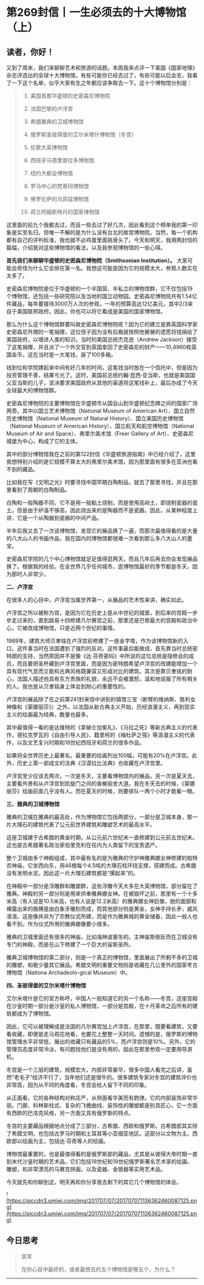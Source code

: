 # 第269封信丨一生必须去的十大博物馆（上）

## 读者，你好！

又到了周末，我们来聊聊艺术和旅游的话题。本周我来点评一下美国《国家地理》杂志评选出的全球十大博物馆。有些可能你已经去过了，有些可能以后会去，我看了一下这个名单，似乎大家有生之年都应该争取去一下。这十个博物馆分别是：

> 1. 美国首都华盛顿的史密森尼博物院
> 
> 2. 法国巴黎的卢浮宫
> 
> 3. 希腊雅典的卫城博物馆
> 
> 4. 俄罗斯圣彼得堡的艾尔米塔什博物馆（冬宫）
> 
> 5. 伦敦大英博物馆
> 
> 6. 西班牙马德里普拉多博物馆
> 
> 7. 纽约大都会博物馆
> 
> 8. 罗马中心的梵蒂冈博物馆
> 
> 9. 佛罗伦萨的乌菲兹博物馆
> 
> 10. 荷兰阿姆斯特丹的国家博物馆

这里面的前九个我都去过，而且一些去过了好几次，因此看到这个榜单我的第一印象是实至名归，但唯一不解的是为什么没有台北的故宫博物院。当然，每一个机构都有自己的评判标准，我也就不必鸡蛋里面挑骨头了。今天和明天，我用两封信的篇幅，介绍我对这些博物馆的看法，以及我参观博物馆的一些心得。

 **首先我们来聊聊华盛顿的史密森尼博物院（Smithsonian Institution）。** 大家可能会奇怪为什么它会排在第一名。我想这可能是因为它的规模太大，参观人数实在太多了。

史密森尼博物院是位于华盛顿的一个半国营、半私立的博物馆群，它不仅包括19个博物馆，还包括一些研究院以及当地的国立动物园。史密森尼博物院共有1.54亿件藏品，每年要接待3000万人次的参观，一年的预算高达12亿美元，其中2/3来自于美国联邦政府。因此，你也可以将它看成是美国的国家博物馆。

那么为什么这个博物馆群要叫做史密森尼博物院呢？因为它的建立是靠英国科学家史密森尼外甥的一笔捐赠，这位侄子因为没有后裔就按照他舅舅的遗愿将钱捐给了美国政府，以增进人类的知识。当时的美国总统杰克逊（Andrew Jackson）接受了这笔捐赠，并且派了一个外交官到英国拿回了史密森尼的财产——10,4960枚英国金币，这在当时是一大笔钱，装了100多箱。

钱到位和学院建起来中间有好几年的时间，这笔钱当时放在一个信托中，但是因为投资管理不善，结果亏光了。这时，美国前总统约翰·昆西·亚当斯，也就是美国国父亚当斯的儿子，坚决要求美国政府从其他的渠道将这笔钱补上，最后办成了今天全球最大的博物馆群。

史密森尼博物院的主要博物馆在华盛顿市从国会山到华盛顿纪念碑之间的国家广场两旁。其中以国立艺术博物馆（National Museum of American Art）、国立自然历史博物馆（National Museum of Natural History）、国立美国历史博物馆（National Museum of American History）、国立航天和航空博物馆（National Museum of Air and Space）、弗里尔美术馆（Freer Gallery of Art）、史密森尼城堡为中心，构成了它的主体。

其中的部分博物馆我在之前的第122封信《华盛顿旅游指南》中已经介绍了，这里我想特别介绍的是它规模不算太大的弗里尔美术馆，因为那里面有很多在亚洲也看不到的藏品。

比如我在写《文明之光》时要寻找中国早期白陶制品，就去了那里寻找，并且在那里看到了周朝的白陶制品。

白陶和一般陶器不同，它不是用一般黏土烧制，而是使用高岭土，即烧制瓷器的瓷土。但是由于炉温不够高，因此烧出来的是陶器而不是瓷器。因此，从某种程度上讲，它是一个从陶器到瓷器的中间产品。

半年后我又去了一次该博物馆，发现它的展品换了一遍，而那次最值得看的是大量的八大山人的书画作品，我在国内的博物馆都很难一次看到那么多八大山人的墨宝。

史密森尼学院的几个中心博物馆就足足值得逛两天，而且几年后再去你会发现展品换了。根据我的经验，在全世界几乎任何城市，逛博物馆最好的季节都是冬天，因为那时人非常少。

 **二、卢浮宫**

在很多人的心目中，卢浮宫当属世界第一，从展品的艺术性来讲，确实如此。

卢浮宫之所以被称为宫，是因为它在历史上是从中世纪的城堡，到后来的宫殿一步步走过来的，直到路易十四修建凡尔赛宫之前，那里还是巴黎最大的宫殿和政治中心，它被改成博物馆，只是近两个世纪的事情。

1989年，建筑大师贝聿铭在卢浮宫前修建了一座金字塔，作为该博物馆新的入口，这件事当时在法国遭到了强烈的反对。这件事最后能做成，首先靠当时总统密特朗的支持，当然原因并不是像《达·芬奇密码》中所说的这位总统是隐修会的成员，而且要把圣杯藏到卢浮宫里面，而是因为密特朗希望卢浮宫的改建能增加一个具有现代气息而又能和古典风格既兼容又形成对比的建筑。其次是靠贝聿铭的耐心，法国人描述他具有东方贵族的礼貌，永远不会被激怒，温和地说服了所有相关的人。我也是从贝聿铭身上体会到耐心的重要性的。

卢浮宫的展品除了在之前第241封来信中讲到的镇馆三宝（断臂的维纳斯、胜利女神像和《蒙娜丽莎》）之外，以法国从新古典主义开始，历经浪漫主义，再到现实主义的绘画最为经典，数量也最多。

其中最值得一看的是达维特的《拿破仑加冕礼》、《马拉之死》等新古典主义的代表作，德拉克罗瓦的《自由引导人民》、籍里柯的《梅杜萨之筏》等浪漫主义的代表作，以及文艺复兴时期和18世纪西班牙和荷兰的很多作品。

如果将全世界历史上最著名，最重要的绘画列出100幅，可能有20%在卢浮宫。此外，历史上第一部成文的法典《汉谟拉比法典》也收藏在卢浮宫里。

卢浮宫至少应该去两次，一次是冬天，主要看博物馆内的展品，另一次是夏天去，主要看外景和从卢浮宫到凯旋门之间的香榭丽舍大道。我在冬天去的时候，《蒙娜丽莎》绘画前面几乎没有人。而在夏天的时候，则要排队一两个小时才能看一眼。

 **三、雅典的卫城博物馆**

雅典的卫城在雅典的最高处，作为博物馆它包括两部分，一部分是卫城本身，那一片大理石的建筑代表了公元前世界建筑和雕塑艺术的最高水平。

这座卫城建于古希腊的黄金时期，从公元前六世纪末一直修建到公元前五世纪末。这也是古希腊著名政治家伯里克利在任内为人类留下的宝贵遗产。

整个卫城由多个神殿组成，其中最有名的是为雅典的守护神雅典娜女神修建的帕特农神庙，它坐西向东，用46根每个4.5吨的大理石柱环绕支撑，搭建而成。古希腊没有发明水泥，因此这一片大理石建筑都是“摞起来”的。

在神殿中一部分是浮雕群和雕塑群，这些浮雕今天大多在大英博物馆，部分留在了雅典。神殿的另一部分则是用来供奉雅典娜女神。在被毁坏之前，那里有一个十多米高（有人说是10.5米高，也有人说是12.2米高）的雅典娜女神巨像，她的面部和裸露出来的胳膊是由白象牙雕刻而成，而其他部分则是黄金，女神手持长矛，威风凛凛。这座像并非为了宗教仪式所建，而是作为雅典城的黄金储备，因此一般人也看不到。作为仪式所用的雅典娜像要小很多。

雅典的卫城里面还有很多的神庙，比如海神波塞冬的。主神宙斯倒反而在卫城没有专门的神殿，而是在山下修建了一个巨大的宙斯圣所。

雅典卫城博物馆的第二部分，则是一个真正的博物馆，里面展出了所剩不多的卫城的雕塑，和极少量其它展品。希腊文明的重要文物则是收藏在几公里外的国家考古博物馆（Nationa Archadeolo-gical Museum）中。

 **四、圣彼得堡的艾尔米塔什博物馆**

艾尔米塔什是它的官方称呼，中国人一般知道它的另一个名称——冬宫，这座宫殿在沙皇时期一部分是沙皇的私人博物馆，一部分是宫殿，在十月革命之后所有的建筑都成为了博物馆。

因此，它可以被理解成是法国的凡尔赛宫加上卢浮宫，在那里，既要看建筑，又要看收藏，即便是走马观花地看，也要花上整整一天时间。遗憾的是，俄罗斯的博物馆管理水平非常低，展出的收藏只有藏品的5%，而卢浮宫则是10%。另外，它的管理员态度非常冷淡，有问题找他们是没有用的，因此在那里参观一定要用导游机。

冬宫是一个三层的建筑，规模宏大，内部非常豪华，很多中国人看完之后讲，虽然“老毛子”经济不行了，当年他们还是很牛的。很多建筑专家对冬宫的建筑评价也非常高，因为从不同的角度看，冬宫会给人留下不同的印象。

从正面看，它的各种结构对称庄严，从侧面看华美而有韵律。它的内部装饰非常华丽。门廊、科林斯柱式、复杂的飞檐曲线、装饰性的雕塑都是别具匠心，它一方面有西欧的巴洛克风格，另一方面又具有俄罗斯的特点。

冬宫的主要藏品根据地点分成了三部分，古希腊、西欧和俄罗斯。古希腊部其实除了希腊文明，也包括古罗马时期和土耳其等小亚细亚地区。这部分以文物为主。西欧部以绘画为主，包括达·芬奇等人的绘画。

博物馆最重要的，也是最值得看的是俄罗斯部的藏品，尤其是从彼得大帝时期一直到末代沙皇时期的艺术品，它们包括18世纪和19世纪俄罗斯著名艺术家的绘画、雕塑，和非常漂亮的马赛克拼画，以及瓷器、金银器等实用艺术品。

今天就先和你聊到这，明天再和你分享我去剩下的其它几个博物馆的体会。

![https://piccdn3.umiwi.com/img/201707/07/201707071136362460087125.png](https://piccdn3.umiwi.com/img/201707/07/201707071136362460087125.png)

## 今日思考

> 吴军
> 
> 在你心目中最好的，或者最想去的五个博物馆是哪五个，为什么？

---
